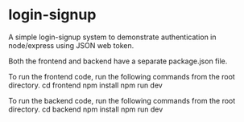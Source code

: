 # login-signup
A simple login-signup system to demonstrate authentication in node/express using JSON web token.


Both the frontend and backend have a separate package.json file.

To run the frontend code,
run the following commands from the root directory.
cd frontend
npm install 
npm run dev


To run the backend code,
run the following commands from the root directory.
cd backend
npm install 
npm run dev
